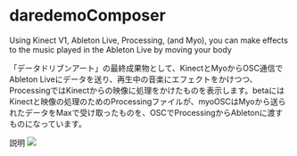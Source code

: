 # daredemoComposer
Using Kinect V1, Ableton Live, Processing, (and Myo), you can make effects to the music played in the Ableton Live by moving your body

「データドリブンアート」の最終成果物として、KinectとMyoからOSC通信でAbleton Liveにデータを送り、再生中の音楽にエフェクトをかけつつ、ProcessingではKinectからの映像に処理をかけたものを表示します。betaにはKinectと映像の処理のためのProcessingファイルが、myoOSCはMyoから送られたデータをMaxで受け取ったものを、OSCでProcessingからAbletonに渡すものになっています。

説明
<img src="https://github.com/GoNishimura/images/blob/master/DDA発表資料.pdf">
